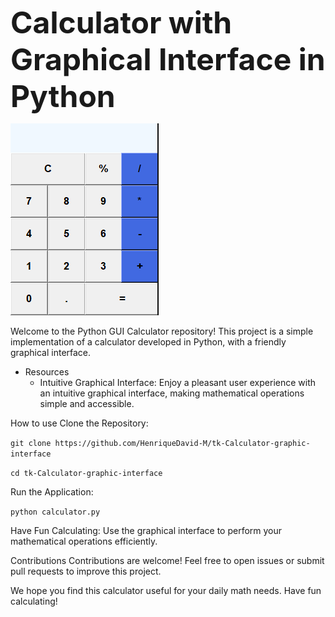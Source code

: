 <font size=15>**Calculator with Graphical Interface in Python**</font>

![Visual representation of the calculator made.](./Imagens/calculadoratk.PNG)

Welcome to the Python GUI Calculator repository! This project is a simple implementation of a calculator developed in Python, with a friendly graphical interface.

- Resources
    - Intuitive Graphical Interface: Enjoy a pleasant user experience with an intuitive graphical interface, making mathematical operations simple and accessible.


How to use
Clone the Repository:

```git clone https://github.com/HenriqueDavid-M/tk-Calculator-graphic-interface```

```cd tk-Calculator-graphic-interface```

Run the Application:

```python calculator.py```


Have Fun Calculating: Use the graphical interface to perform your mathematical operations efficiently.

Contributions
Contributions are welcome! Feel free to open issues or submit pull requests to improve this project.

We hope you find this calculator useful for your daily math needs. Have fun calculating!